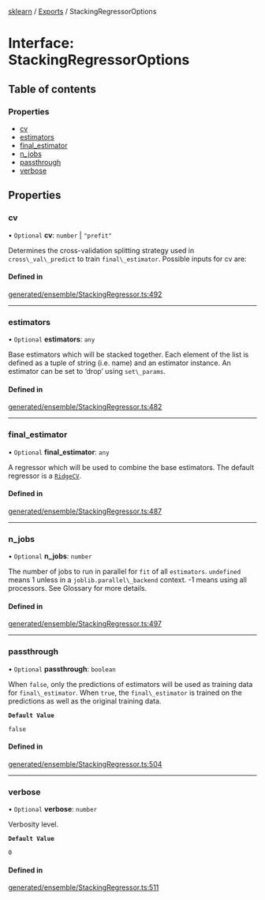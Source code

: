 [sklearn](../readme.md) / [Exports](../modules.md) / StackingRegressorOptions

# Interface: StackingRegressorOptions

## Table of contents

### Properties

- [cv](StackingRegressorOptions.md#cv)
- [estimators](StackingRegressorOptions.md#estimators)
- [final\_estimator](StackingRegressorOptions.md#final_estimator)
- [n\_jobs](StackingRegressorOptions.md#n_jobs)
- [passthrough](StackingRegressorOptions.md#passthrough)
- [verbose](StackingRegressorOptions.md#verbose)

## Properties

### cv

• `Optional` **cv**: `number` \| ``"prefit"``

Determines the cross-validation splitting strategy used in `cross\_val\_predict` to train `final\_estimator`. Possible inputs for cv are:

#### Defined in

[generated/ensemble/StackingRegressor.ts:492](https://github.com/transitive-bullshit/scikit-learn-ts/blob/367336a/packages/sklearn/src/generated/ensemble/StackingRegressor.ts#L492)

___

### estimators

• `Optional` **estimators**: `any`

Base estimators which will be stacked together. Each element of the list is defined as a tuple of string (i.e. name) and an estimator instance. An estimator can be set to ‘drop’ using `set\_params`.

#### Defined in

[generated/ensemble/StackingRegressor.ts:482](https://github.com/transitive-bullshit/scikit-learn-ts/blob/367336a/packages/sklearn/src/generated/ensemble/StackingRegressor.ts#L482)

___

### final\_estimator

• `Optional` **final\_estimator**: `any`

A regressor which will be used to combine the base estimators. The default regressor is a [`RidgeCV`](sklearn.linear_model.RidgeCV.html#sklearn.linear_model.RidgeCV "sklearn.linear_model.RidgeCV").

#### Defined in

[generated/ensemble/StackingRegressor.ts:487](https://github.com/transitive-bullshit/scikit-learn-ts/blob/367336a/packages/sklearn/src/generated/ensemble/StackingRegressor.ts#L487)

___

### n\_jobs

• `Optional` **n\_jobs**: `number`

The number of jobs to run in parallel for `fit` of all `estimators`. `undefined` means 1 unless in a `joblib.parallel\_backend` context. -1 means using all processors. See Glossary for more details.

#### Defined in

[generated/ensemble/StackingRegressor.ts:497](https://github.com/transitive-bullshit/scikit-learn-ts/blob/367336a/packages/sklearn/src/generated/ensemble/StackingRegressor.ts#L497)

___

### passthrough

• `Optional` **passthrough**: `boolean`

When `false`, only the predictions of estimators will be used as training data for `final\_estimator`. When `true`, the `final\_estimator` is trained on the predictions as well as the original training data.

**`Default Value`**

`false`

#### Defined in

[generated/ensemble/StackingRegressor.ts:504](https://github.com/transitive-bullshit/scikit-learn-ts/blob/367336a/packages/sklearn/src/generated/ensemble/StackingRegressor.ts#L504)

___

### verbose

• `Optional` **verbose**: `number`

Verbosity level.

**`Default Value`**

`0`

#### Defined in

[generated/ensemble/StackingRegressor.ts:511](https://github.com/transitive-bullshit/scikit-learn-ts/blob/367336a/packages/sklearn/src/generated/ensemble/StackingRegressor.ts#L511)
